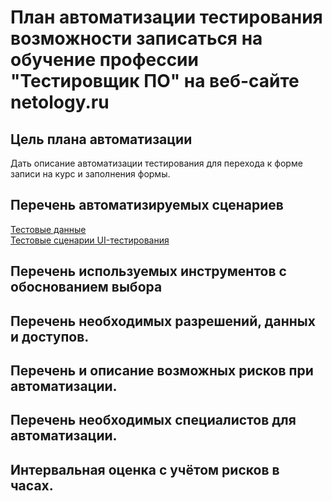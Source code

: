 # План автоматизации тестирования возможности записаться на обучение профессии "Тестировщик ПО" на веб-сайте netology.ru
## Цель плана автоматизации
Дать описание автоматизации тестирования для перехода к форме записи на курс и заполнения формы.
## Перечень автоматизируемых сценариев
[Тестовые данные](https://docs.google.com/spreadsheets/d/1vE6Rd8Fy4pbri_-Xh_-z-xYZD3H8Vcw46a47hJK95os/edit#gid=0&range=A:C)  
[Тестовые сценарии UI-тестирования](https://docs.google.com/spreadsheets/d/1vE6Rd8Fy4pbri_-Xh_-z-xYZD3H8Vcw46a47hJK95os/edit#gid=1895355200&range=A:F)
## Перечень используемых инструментов с обоснованием выбора

## Перечень необходимых разрешений, данных и доступов.
## Перечень и описание возможных рисков при автоматизации.
## Перечень необходимых специалистов для автоматизации.
## Интервальная оценка с учётом рисков в часах.
